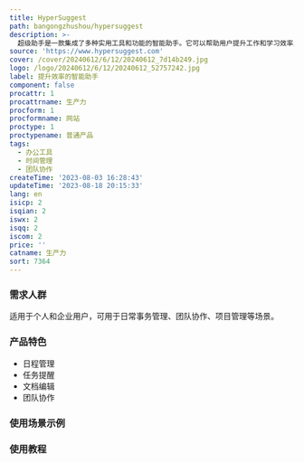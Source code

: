 ```yaml
---
title: HyperSuggest
path: bangongzhushou/hypersuggest
description: >-
  超级助手是一款集成了多种实用工具和功能的智能助手。它可以帮助用户提升工作和学习效率，包括日程管理、任务提醒、文档编辑、团队协作等功能。超级助手提供简洁易用的界面，同时支持多设备同步，让用户随时随地都能轻松管理任务和项目。定价灵活多样，适合个人和企业用户使用。
source: 'https://www.hypersuggest.com'
cover: /cover/20240612/6/12/20240612_7d14b249.jpg
logo: /logo/20240612/6/12/20240612_52757242.jpg
label: 提升效率的智能助手
component: false
procattr: 1
procattrname: 生产力
procform: 1
procformname: 网站
proctype: 1
proctypename: 普通产品
tags:
  - 办公工具
  - 时间管理
  - 团队协作
createTime: '2023-08-03 16:28:43'
updateTime: '2023-08-18 20:15:33'
lang: en
isicp: 2
isqian: 2
iswx: 2
isqq: 2
iscom: 2
price: ''
catname: 生产力
sort: 7364
---
```




### 需求人群
适用于个人和企业用户，可用于日常事务管理、团队协作、项目管理等场景。

### 产品特色
- 日程管理
- 任务提醒
- 文档编辑
- 团队协作

### 使用场景示例


### 使用教程


  
